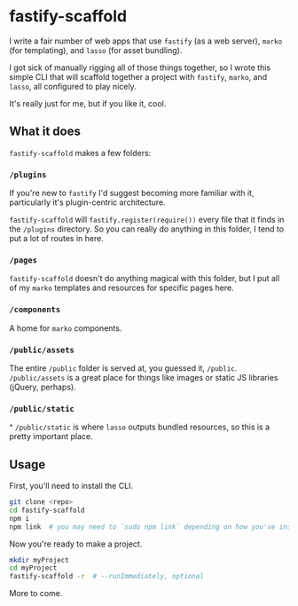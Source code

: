 # fastify-scaffold

I write a fair number of web apps that use `fastify` (as a web server), `marko` (for templating), and `lasso` (for asset bundling).

I got sick of manually rigging all of those things together, so I wrote this simple CLI that will scaffold together a project with `fastify`, `marko`, and `lasso`, all configured to play nicely.

It's really just for me, but if you like it, cool.

## What it does

`fastify-scaffold` makes a few folders:

### `/plugins`

If you're new to `fastify` I'd suggest becoming more familiar with it, particularly it's plugin-centric architecture.  

`fastify-scaffold` will `fastify.register(require())` every file that it finds in the `/plugins` directory.  So you can really do anything in this folder, I tend to put a lot of routes in here.

### `/pages`

`fastify-scaffold` doesn't do anything magical with this folder, but I put all of my `marko` templates and resources for specific pages here.


### `/components`

A home for `marko` components.

### `/public/assets`

The entire `/public` folder is served at, you guessed it, `/public`.  `/public/assets` is a great place for things like images or static JS libraries (jQuery, perhaps).

### `/public/static`

^ `/public/static` is where `lasso` outputs bundled resources, so this is a pretty important place.

## Usage

First, you'll need to install the CLI.

```bash
git clone <repo>
cd fastify-scaffold
npm i
npm link  # you may need to `sudo npm link` depending on how you've installed node
```

Now you're ready to make a project.

```bash
mkdir myProject
cd myProject
fastify-scaffold -r  # --runImmediately, optional
```
 
 More to come.